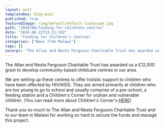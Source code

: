 ```yaml
---
layout: post
templateKey: blog-post
published: true
featuredImage: /img/default/default-landscape.jpg
path: "2010/08/funding-for-childrens-centres"
date: "2010-08-22T13:31:19Z"
title: "Funding for Children's Centres"
categories: ["News from Malawi"]
tags: []
excerpt: "The Allan and Nesta Ferguson Charitable Trust has awarded us a £12,000 grant to develop community-b..."
---
```


The Allan and Nesta Ferguson Charitable Trust has awarded us a £12,000 grant to develop community-based childcare centres in our area.

We are setting up these centres to offer holistic support to children who have been affected by HIV/AIDS. They are aimed primarily at children who are too young to go to school and usually comprise of a pre-school, a feeding station and a Children's Corner for orphan and vulnerable children. (You can read more about Children's Corner's [HERE](/projects/#project-11))

Thank you so much to The Allan and Nesta Ferguson Charitable Trust and to our team in Malawi for working so hard to secure the funds and manage this project.
